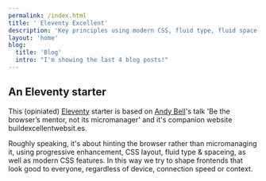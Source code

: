 ```yaml
---
permalink: /index.html
title: ' Eleventy Excellent'
description: 'Key principles using modern CSS, fluid type, fluid space, flexible layout and progressive enhancement will help you to build better front-ends that work for everyone.'
layout: 'home'
blog:
  title: 'Blog'
  intro: "I'm showing the last 4 blog posts!"
---
```


## An Eleventy starter

This (opiniated) [Eleventy](https://www.11ty.dev/) starter is based on [Andy Bell](https://twitter.com/piccalilli_)'s talk 'Be the browser’s mentor, not its micromanager' and it's companion website buildexcellentwebsit.es.

Roughly speaking, it's about hinting the browser rather than micromanaging it, using progressive enhancement, CSS layout, fluid type & spaceing, as well as modern CSS features. In this way we try to shape frontends that look good to everyone, regardless of device, connection speed or context.
